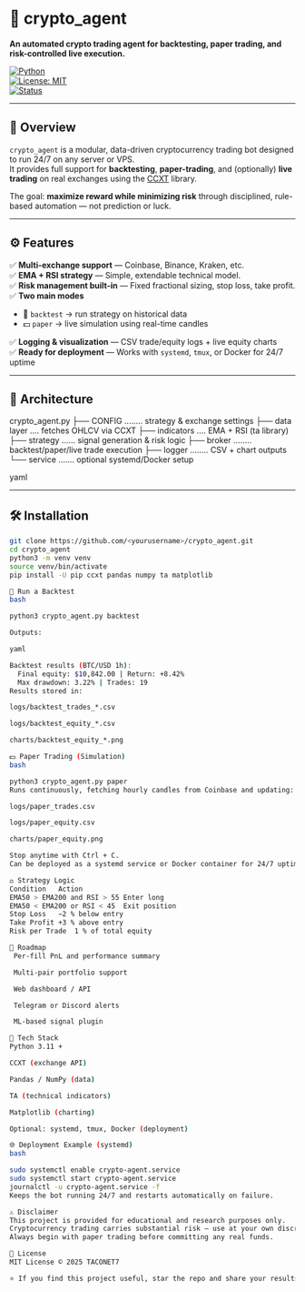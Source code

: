 # 🧠 crypto_agent  
**An automated crypto trading agent for backtesting, paper trading, and risk-controlled live execution.**

[![Python](https://img.shields.io/badge/Python-3.11%2B-blue.svg)](https://www.python.org/)  
[![License: MIT](https://img.shields.io/badge/License-MIT-green.svg)](LICENSE)  
[![Status](https://img.shields.io/badge/Status-Active-success.svg)]()

---

## 🚀 Overview
`crypto_agent` is a modular, data-driven cryptocurrency trading bot designed to run 24/7 on any server or VPS.  
It provides full support for **backtesting**, **paper-trading**, and (optionally) **live trading** on real exchanges using the [CCXT](https://github.com/ccxt/ccxt) library.

The goal: **maximize reward while minimizing risk** through disciplined, rule-based automation — not prediction or luck.

---

## ⚙️ Features
✅ **Multi-exchange support** — Coinbase, Binance, Kraken, etc.  
✅ **EMA + RSI strategy** — Simple, extendable technical model.  
✅ **Risk management built-in** — Fixed fractional sizing, stop loss, take profit.  
✅ **Two main modes**  
- 🧪 `backtest` → run strategy on historical data  
- 💵 `paper` → live simulation using real-time candles
    
✅ **Logging & visualization** — CSV trade/equity logs + live equity charts  
✅ **Ready for deployment** — Works with `systemd`, `tmux`, or Docker for 24/7 uptime  

---

## 🧩 Architecture
crypto_agent.py
├── CONFIG ........ strategy & exchange settings
├── data layer .... fetches OHLCV via CCXT
├── indicators .... EMA + RSI (ta library)
├── strategy ...... signal generation & risk logic
├── broker ........ backtest/paper/live trade execution
├── logger ........ CSV + chart outputs
└── service ....... optional systemd/Docker setup

yaml

---

## 🛠️ Installation
```bash
git clone https://github.com/<yourusername>/crypto_agent.git
cd crypto_agent
python3 -m venv venv
source venv/bin/activate
pip install -U pip ccxt pandas numpy ta matplotlib

🧪 Run a Backtest
bash

python3 crypto_agent.py backtest

Outputs:

yaml

Backtest results (BTC/USD 1h):
  Final equity: $10,842.00 | Return: +8.42%
  Max drawdown: 3.22% | Trades: 19
Results stored in:

logs/backtest_trades_*.csv

logs/backtest_equity_*.csv

charts/backtest_equity_*.png

💵 Paper Trading (Simulation)
bash

python3 crypto_agent.py paper
Runs continuously, fetching hourly candles from Coinbase and updating:

logs/paper_trades.csv

logs/paper_equity.csv

charts/paper_equity.png

Stop anytime with Ctrl + C.
Can be deployed as a systemd service or Docker container for 24/7 uptime.

⚖️ Strategy Logic
Condition	Action
EMA50 > EMA200 and RSI > 55	Enter long
EMA50 < EMA200 or RSI < 45	Exit position
Stop Loss	−2 % below entry
Take Profit	+3 % above entry
Risk per Trade	1 % of total equity

🧠 Roadmap
 Per-fill PnL and performance summary

 Multi-pair portfolio support

 Web dashboard / API

 Telegram or Discord alerts

 ML-based signal plugin

🧰 Tech Stack
Python 3.11 +

CCXT (exchange API)

Pandas / NumPy (data)

TA (technical indicators)

Matplotlib (charting)

Optional: systemd, tmux, Docker (deployment)

🌐 Deployment Example (systemd)
bash

sudo systemctl enable crypto-agent.service
sudo systemctl start crypto-agent.service
journalctl -u crypto-agent.service -f
Keeps the bot running 24/7 and restarts automatically on failure.

⚠️ Disclaimer
This project is provided for educational and research purposes only.
Cryptocurrency trading carries substantial risk — use at your own discretion.
Always begin with paper trading before committing any real funds.

📜 License
MIT License © 2025 TACONET7

⭐ If you find this project useful, star the repo and share your results!


